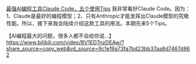 
[最强AI编程工具Claude Code，五个使用Tips](https://v.douyin.com/lzwmTfpXrv4/)
我非常看好Claude Code。因为：1、Claude是最好的编程模型；2、只有Anthropic才能发挥出Claude模型的究极性能。所以，接下来我会陆续介绍这款工具的用法。本期先来5个Tips。


【AI编程最大的问题，很多人都不会给你说...】 https://www.bilibili.com/video/BV1ED7nzDEAw/?share_source=copy_web&vd_source=9c1e19a73fa7bd23bb37aa8d7467d862



